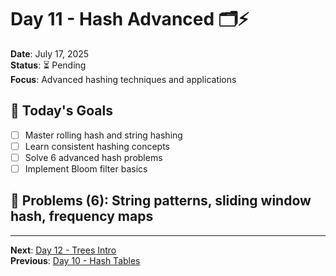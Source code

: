 # Day 11 - Hash Advanced 🗂️⚡
**Date**: July 17, 2025  
**Status**: ⏳ Pending  
**Focus**: Advanced hashing techniques and applications

## 🎯 Today's Goals
- [ ] Master rolling hash and string hashing
- [ ] Learn consistent hashing concepts
- [ ] Solve 6 advanced hash problems
- [ ] Implement Bloom filter basics

## 🧩 Problems (6): String patterns, sliding window hash, frequency maps
---
**Next**: [Day 12 - Trees Intro](day-12-trees-intro.md)  
**Previous**: [Day 10 - Hash Tables](day-10-hash-tables.md)
